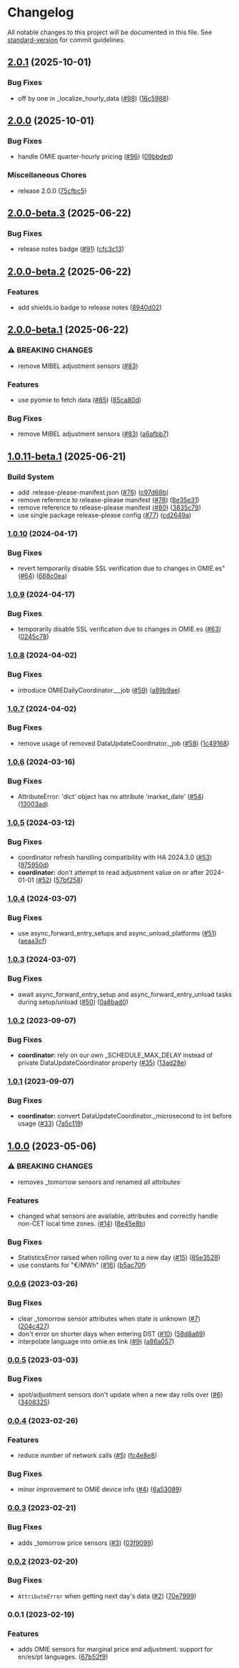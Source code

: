 # Changelog

All notable changes to this project will be documented in this file. See [standard-version](https://github.com/conventional-changelog/standard-version) for commit guidelines.

## [2.0.1](https://github.com/luuuis/hass_omie/compare/v2.0.0...v2.0.1) (2025-10-01)


### Bug Fixes

* off by one in _localize_hourly_data ([#98](https://github.com/luuuis/hass_omie/issues/98)) ([16c5988](https://github.com/luuuis/hass_omie/commit/16c5988cc117719611d91811cc354af0448c6f71))

## [2.0.0](https://github.com/luuuis/hass_omie/compare/v2.0.0-beta.3...v2.0.0) (2025-10-01)


### Bug Fixes

* handle OMIE quarter-hourly pricing ([#96](https://github.com/luuuis/hass_omie/issues/96)) ([09bbded](https://github.com/luuuis/hass_omie/commit/09bbdedcdcae3625c77fbd9086001c579ac88abb))


### Miscellaneous Chores

* release 2.0.0 ([75cfbc5](https://github.com/luuuis/hass_omie/commit/75cfbc563185e9fc89d7248c0f75e47289c58eff))

## [2.0.0-beta.3](https://github.com/luuuis/hass_omie/compare/v2.0.0-beta.2...v2.0.0-beta.3) (2025-06-22)


### Bug Fixes

* release notes badge ([#91](https://github.com/luuuis/hass_omie/issues/91)) ([cfc3c13](https://github.com/luuuis/hass_omie/commit/cfc3c131ff67a9e0212e89d9bb3db0bc08939ddb))

## [2.0.0-beta.2](https://github.com/luuuis/hass_omie/compare/v2.0.0-beta.1...v2.0.0-beta.2) (2025-06-22)


### Features

* add shields.io badge to release notes ([8940d02](https://github.com/luuuis/hass_omie/commit/8940d023e9afb2da70072ce1a410527b566356ee))

## [2.0.0-beta.1](https://github.com/luuuis/hass_omie/compare/v1.0.11-beta.1...v2.0.0-beta.1) (2025-06-22)


### ⚠ BREAKING CHANGES

* remove MIBEL adjustment sensors ([#83](https://github.com/luuuis/hass_omie/issues/83))

### Features

* use pyomie to fetch data ([#85](https://github.com/luuuis/hass_omie/issues/85)) ([85ca80d](https://github.com/luuuis/hass_omie/commit/85ca80d238e9198e22122b59ea1779bbe10d28d3))


### Bug Fixes

* remove MIBEL adjustment sensors ([#83](https://github.com/luuuis/hass_omie/issues/83)) ([a6afbb7](https://github.com/luuuis/hass_omie/commit/a6afbb7417d965e4cb54f2196f2f9c14c84c6d39))

## [1.0.11-beta.1](https://github.com/luuuis/hass_omie/compare/v1.0.10...v1.0.11-beta.1) (2025-06-21)


### Build System

* add .release-please-manifest.json ([#76](https://github.com/luuuis/hass_omie/issues/76)) ([c97d68b](https://github.com/luuuis/hass_omie/commit/c97d68bb986d16417bc3995635c89cd853cfd43a))
* remove reference to release-please manifest ([#78](https://github.com/luuuis/hass_omie/issues/78)) ([8e35e31](https://github.com/luuuis/hass_omie/commit/8e35e31b12a47a27fd46268c0e4aed2b1bbd9872))
* remove reference to release-please manifest ([#80](https://github.com/luuuis/hass_omie/issues/80)) ([3835c79](https://github.com/luuuis/hass_omie/commit/3835c79938227f73835aba0c2913dac2a7ee59c5))
* use single package release-please config ([#77](https://github.com/luuuis/hass_omie/issues/77)) ([cd2649a](https://github.com/luuuis/hass_omie/commit/cd2649ae8f8b89f257553de08ff8425c7c39ccb5))

### [1.0.10](https://github.com/luuuis/hass_omie/compare/v1.0.9...v1.0.10) (2024-04-17)


### Bug Fixes

* revert temporarily disable SSL verification due to changes in OMIE.es" ([#64](https://github.com/luuuis/hass_omie/issues/64)) ([688c0ea](https://github.com/luuuis/hass_omie/commit/688c0ea2ea722f9c76c719a6d999820b99d47557))

### [1.0.9](https://github.com/luuuis/hass_omie/compare/v1.0.8...v1.0.9) (2024-04-17)


### Bug Fixes

* temporarily disable SSL verification due to changes in OMIE.es ([#63](https://github.com/luuuis/hass_omie/issues/63)) ([0245c78](https://github.com/luuuis/hass_omie/commit/0245c78245fba0f7177c5cfa2096c2559fa6dee7))

### [1.0.8](https://github.com/luuuis/hass_omie/compare/v1.0.7...v1.0.8) (2024-04-02)


### Bug Fixes

* introduce OMIEDailyCoordinator.__job ([#59](https://github.com/luuuis/hass_omie/issues/59)) ([a89b9ae](https://github.com/luuuis/hass_omie/commit/a89b9ae3b3afa09bcb0b904e87d2f5ef9d1b6f14))

### [1.0.7](https://github.com/luuuis/hass_omie/compare/v1.0.6...v1.0.7) (2024-04-02)


### Bug Fixes

* remove usage of removed DataUpdateCoordinator._job ([#58](https://github.com/luuuis/hass_omie/issues/58)) ([1c49168](https://github.com/luuuis/hass_omie/commit/1c49168a5e0eb28eeddebda78dad42a60848fedb))

### [1.0.6](https://github.com/luuuis/hass_omie/compare/v1.0.5...v1.0.6) (2024-03-16)


### Bug Fixes

* AttributeError: 'dict' object has no attribute 'market_date' ([#54](https://github.com/luuuis/hass_omie/issues/54)) ([13003ad](https://github.com/luuuis/hass_omie/commit/13003ad361a1a55b6db957a9c02cc1e7a202c4ab))

### [1.0.5](https://github.com/luuuis/hass_omie/compare/v1.0.4...v1.0.5) (2024-03-12)


### Bug Fixes

* coordinator refresh handling compatibility with HA 2024.3.0 ([#53](https://github.com/luuuis/hass_omie/issues/53)) ([975950d](https://github.com/luuuis/hass_omie/commit/975950dea43926585021264f58396f34765a3b58))
* **coordinator:** don't attempt to read adjustment value on or after 2024-01-01 ([#52](https://github.com/luuuis/hass_omie/issues/52)) ([57bf258](https://github.com/luuuis/hass_omie/commit/57bf258ca01d676981cb6c05812479e31716eea0))

### [1.0.4](https://github.com/luuuis/hass_omie/compare/v1.0.3...v1.0.4) (2024-03-07)


### Bug Fixes

* use async_forward_entry_setups and async_unload_platforms ([#51](https://github.com/luuuis/hass_omie/issues/51)) ([aeaa3cf](https://github.com/luuuis/hass_omie/commit/aeaa3cf5a2d5bfdc7c8156e69ed52a62304e4bce))

### [1.0.3](https://github.com/luuuis/hass_omie/compare/v1.0.2...v1.0.3) (2024-03-07)


### Bug Fixes

* await async_forward_entry_setup and async_forward_entry_unload tasks during setup/unload ([#50](https://github.com/luuuis/hass_omie/issues/50)) ([0a8bad0](https://github.com/luuuis/hass_omie/commit/0a8bad08d8d474c0fe3868a1571e76930545577b))

### [1.0.2](https://github.com/luuuis/hass_omie/compare/v1.0.1...v1.0.2) (2023-09-07)


### Bug Fixes

* **coordinator:** rely on our own _SCHEDULE_MAX_DELAY instead of private DataUpdateCoordinator property ([#35](https://github.com/luuuis/hass_omie/issues/35)) ([13ad28e](https://github.com/luuuis/hass_omie/commit/13ad28ebe68a2c7c68fbecf8872fca5e81baf3b8))

### [1.0.1](https://github.com/luuuis/hass_omie/compare/v1.0.0...v1.0.1) (2023-09-07)


### Bug Fixes

* **coordinator:** convert DataUpdateCoordinator._microsecond to int before usage ([#33](https://github.com/luuuis/hass_omie/issues/33)) ([7a5c119](https://github.com/luuuis/hass_omie/commit/7a5c1191bde66a166b571f7e967bcab85930467d))

## [1.0.0](https://github.com/luuuis/hass_omie/compare/v0.0.6...v1.0.0) (2023-05-06)


### ⚠ BREAKING CHANGES

* removes _tomorrow sensors and renamed all attributes

### Features

* changed what sensors are available, attributes and correctly handle non-CET local time zones. ([#14](https://github.com/luuuis/hass_omie/issues/14)) ([8e45e8b](https://github.com/luuuis/hass_omie/commit/8e45e8b507f3bf63c67ae13a77ac6c5b7f102f32))


### Bug Fixes

* StatisticsError raised when rolling over to a new day ([#15](https://github.com/luuuis/hass_omie/issues/15)) ([85e3528](https://github.com/luuuis/hass_omie/commit/85e3528ac6813921c765250263428e9671c2b409))
* use constants for "€/MWh" ([#16](https://github.com/luuuis/hass_omie/issues/16)) ([b5ac70f](https://github.com/luuuis/hass_omie/commit/b5ac70f3f8b7b988cb3cf584b7ad4b28e0be8d3f))

### [0.0.6](https://github.com/luuuis/hass_omie/compare/v0.0.5...v0.0.6) (2023-03-26)


### Bug Fixes

* clear _tomorrow sensor attributes when state is unknown ([#7](https://github.com/luuuis/hass_omie/issues/7)) ([204c427](https://github.com/luuuis/hass_omie/commit/204c42786bdf3446490a8a94630d1ee10cdfdc72))
* don't error on shorter days when entering DST ([#10](https://github.com/luuuis/hass_omie/issues/10)) ([58d8a69](https://github.com/luuuis/hass_omie/commit/58d8a69dae3a79404f3aefa2f9cfe6b68e0c886f))
* interpolate language into omie.es link ([#9](https://github.com/luuuis/hass_omie/issues/9)) ([a86a057](https://github.com/luuuis/hass_omie/commit/a86a05758f023a64a2d76eb52da94a4d81f36a34))

### [0.0.5](https://github.com/luuuis/hass_omie/compare/v0.0.4...v0.0.5) (2023-03-03)


### Bug Fixes

* spot/adjustment sensors don't update when a new day rolls over ([#6](https://github.com/luuuis/hass_omie/issues/6)) ([3408325](https://github.com/luuuis/hass_omie/commit/34083256a949ed8a7d359dca3b3b2aae141e2894))

### [0.0.4](https://github.com/luuuis/hass_omie/compare/v0.0.3...v0.0.4) (2023-02-26)


### Features

* reduce number of network calls ([#5](https://github.com/luuuis/hass_omie/issues/5)) ([fc4e8e8](https://github.com/luuuis/hass_omie/commit/fc4e8e887c9fd3b4b6507870cff3ac2924d2662d))


### Bug Fixes

* minor improvement to OMIE device info ([#4](https://github.com/luuuis/hass_omie/issues/4)) ([6a53089](https://github.com/luuuis/hass_omie/commit/6a53089de43b8b18dca77454088a92570ac4618b))

### [0.0.3](https://github.com/luuuis/hass_omie/compare/v0.0.2...v0.0.3) (2023-02-21)


### Bug Fixes

* adds _tomorrow price sensors ([#3](https://github.com/luuuis/hass_omie/issues/3)) ([03f9099](https://github.com/luuuis/hass_omie/commit/03f90997d28ca4f9444a9446a47a3c080da29fd3))

### [0.0.2](https://github.com/luuuis/hass_omie/compare/v0.0.1...v0.0.2) (2023-02-20)


### Bug Fixes

* `AttributeError` when getting next day's data ([#2](https://github.com/luuuis/hass_omie/issues/2)) ([70e7999](https://github.com/luuuis/hass_omie/commit/70e7999e6e9d342ba68f78b71953fe03427b52a9))

### 0.0.1 (2023-02-19)


### Features

* adds OMIE sensors for marginal price and adjustment. support for en/es/pt languages. ([67b52f9](https://github.com/luuuis/hass_omie/commit/67b52f9dbc5f2015ac9c143d76f72b923a17b8ca))

